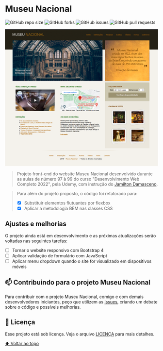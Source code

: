 # Museu Nacional

<!---Esses são exemplos. Veja https://shields.io para outras pessoas ou para personalizar este conjunto de escudos. Você pode querer incluir dependências, status do projeto e informações de licença aqui--->

![GitHub repo size](https://img.shields.io/github/repo-size/artaugusto/Museu-Nacional)
![GitHub forks](https://img.shields.io/github/forks/artaugusto/Museu-Nacional)
![GitHub issues](https://img.shields.io/github/issues-raw/artaugusto/Museu-Nacional)
![GitHub pull requests](https://img.shields.io/github/issues-pr-raw/artaugusto/Museu-Nacional)

![Website Museu Nacional](Images/website-museu.png)

> Projeto front-end do website Museu Nacional desenvolvido durante as aulas de número 97 à 99 do curso "Desenvolvimento Web Completo 2022", pela Udemy, com instrução do [Jamilton Damasceno](https://github.com/jamiltondamasceno).

> Para além do projeto proposto, o código foi refatorado para:
>
> - [x] Substituir elementos flutuantes por flexbox
> - [x] Aplicar a metodologia BEM nas classes CSS

## Ajustes e melhorias

O projeto ainda está em desenvolvimento e as próximas atualizações serão voltadas nas seguintes tarefas:

- [ ] Tornar o website responsivo com Bootstrap 4
- [ ] Aplicar validação de formulário com JavaScript
- [ ] Aplicar menu dropdown quando o site for visualizado em dispositivos móveis

## 📫 Contribuindo para o projeto Museu Nacional

Para contribuir com o projeto Museu Nacional, comigo e com demais desenvolvedores iniciantes, peço que utilizem as [Issues](https://github.com/artaugusto/Museu-Nacional/issues), criando um debate sobre o código e possíveis melhorias.

## 📝 Licença

Esse projeto está sob licença. Veja o arquivo [LICENÇA](LICENSE) para mais detalhes.

[⬆ Voltar ao topo](#Museu-Nacional)

